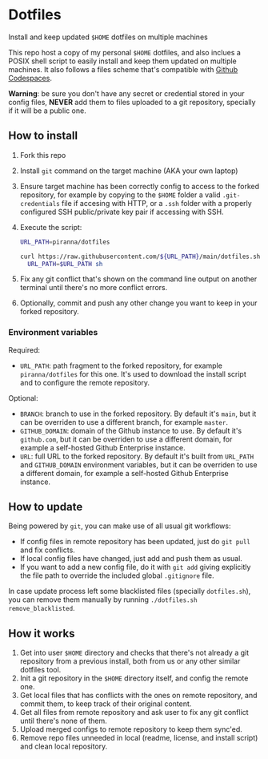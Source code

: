 # Dotfiles

Install and keep updated `$HOME` dotfiles on multiple machines

This repo host a copy of my personal `$HOME` dotfiles, and also inclues a POSIX
shell script to easily install and keep them updated on multiple machines. It
also follows a files scheme that's compatible with
[Github Codespaces](https://docs.github.com/en/codespaces/customizing-your-codespace/personalizing-github-codespaces-for-your-account#dotfiles).

**Warning**: be sure you don't have any secret or credential stored in your
config files, **NEVER** add them to files uploaded to a git repository,
specially if it will be a public one.

## How to install

1. Fork this repo
2. Install `git` command on the target machine (AKA your own laptop)
3. Ensure target machine has been correctly config to access to the forked
   repository, for example by copying to the `$HOME` folder a valid
   `.git-credentials` file if accesing with HTTP, or a `.ssh` folder with a
   properly configured SSH public/private key pair if accessing with SSH.
4. Execute the script:

   ```sh
   URL_PATH=piranna/dotfiles

   curl https://raw.githubusercontent.com/${URL_PATH}/main/dotfiles.sh | \
     URL_PATH=$URL_PATH sh
   ```

5. Fix any git conflict that's shown on the command line output on another
   terminal until there's no more conflict errors.
6. Optionally, commit and push any other change you want to keep in your forked
   repository.

### Environment variables

Required:

- `URL_PATH`: path fragment to the forked repository, for example
  `piranna/dotfiles` for this one. It's used to download the install script and
  to configure the remote repository.

Optional:

- `BRANCH`: branch to use in the forked repository. By default it's `main`, but
  it can be overriden to use a different branch, for example `master`.
- `GITHUB_DOMAIN`: domain of the Github instance to use. By default it's
  `github.com`, but it can be overriden to use a different domain, for example a
  self-hosted Github Enterprise instance.
- `URL`: full URL to the forked repository. By default it's built from
  `URL_PATH` and `GITHUB_DOMAIN` environment variables, but it can be overriden
  to use a different domain, for example a self-hosted Github Enterprise
  instance.

## How to update

Being powered by `git`, you can make use of all usual git workflows:

- If config files in remote repository has been updated, just do `git pull` and
  fix conflicts.
- If local config files have changed, just add and push them as usual.
- If you want to add a new config file, do it with `git add` giving explicitly
  the file path to override the included global `.gitignore` file.

In case update process left some blacklisted files (specially `dotfiles.sh`),
you can remove them manually by running `./dotfiles.sh remove_blacklisted`.

## How it works

1. Get into user `$HOME` directory and checks that there's not already a git
   repository from a previous install, both from us or any other similar
   dotfiles tool.
2. Init a git repository in the `$HOME` directory itself, and config the remote
   one.
3. Get local files that has conflicts with the ones on remote repository, and
   commit them, to keep track of their original content.
4. Get all files from remote repository and ask user to fix any git conflict
   until there's none of them.
5. Upload merged configs to remote repository to keep them sync'ed.
6. Remove repo files unneeded in local (readme, license, and install script)
   and clean local repository.
